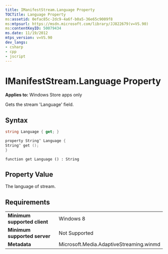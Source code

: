 ```yaml
---
title: IManifestStream.Language Property
TOCTitle: Language Property
ms:assetid: 0efac85c-2dc9-4a6f-b0a5-36e65c9009f8
ms:mtpsurl: https://msdn.microsoft.com/library/JJ822679(v=VS.90)
ms:contentKeyID: 50079434
ms.date: 11/19/2012
mtps_version: v=VS.90
dev_langs:
- csharp
- cpp
- jscript
---
```


# IManifestStream.Language Property

**Applies to:** Windows Store apps only

Gets the stream 'Language' field.

## Syntax

```csharp
string Language { get; }
```

```cpp
property String^ Language {
String^ get ();
}
```

```jscript
function get Language () : String
```

## Property Value

The language of stream.

## Requirements

|||
|--- |--- |
|**Minimum supported client**|Windows 8|
|**Minimum supported server**|Not Supported|
|**Metadata**|Microsoft.Media.AdaptiveStreaming.winmd|

